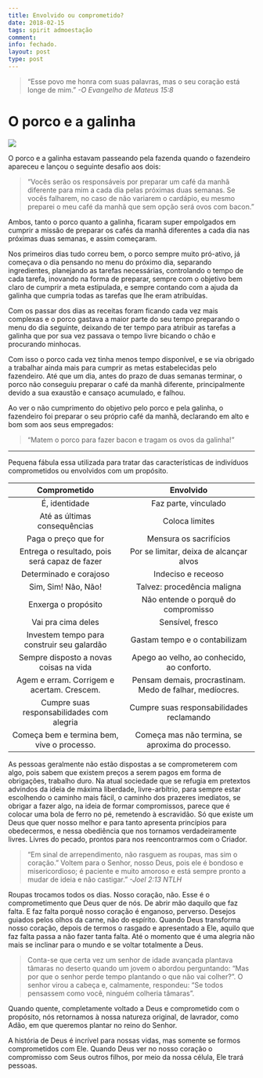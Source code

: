 ```yaml
---
title: Envolvido ou comprometido?
date: 2018-02-15
tags: spirit admoestação
comment: 
info: fechado.
layout: post
type: post
---
```


>“Esse povo me honra com suas palavras, mas o seu coração está longe de mim.”
*-‭‭O Evangelho de Mateus‬ ‭15:8‬*

# O porco e a galinha

![](http://i50.photobucket.com/albums/f316/marioseixas/Piggy_zpsahqj6hk6.jpg)

O porco e a galinha estavam passeando pela fazenda quando o fazendeiro apareceu e lançou o seguinte desafio aos dois:

>“Vocês serão os responsáveis por preparar um café da manhã diferente para mim a cada dia pelas próximas duas semanas. Se vocês falharem, no caso de não variarem o cardápio, eu mesmo preparei o meu café da manhã que sem opção será ovos com bacon.”

Ambos, tanto o porco quanto a galinha, ficaram super empolgados em cumprir a missão de preparar os cafés da manhã diferentes a cada dia nas próximas duas semanas, e assim começaram.

Nos primeiros dias tudo correu bem, o porco sempre muito pró-ativo, já começava o dia pensando no menu do próximo dia, separando ingredientes, planejando as tarefas necessárias, controlando o tempo de cada tarefa, inovando na forma de preparar, sempre com o objetivo bem claro de cumprir a meta estipulada, e sempre contando com a ajuda da galinha que cumpria todas as tarefas que lhe eram atribuídas.

Com os passar dos dias as receitas foram ficando cada vez mais complexas e o porco gastava a maior parte do seu tempo preparando o menu do dia seguinte, deixando de ter tempo para atribuir as tarefas a galinha que por sua vez passava o tempo livre bicando o chão e procurando minhocas.

Com isso o porco cada vez tinha menos tempo disponível, e se via obrigado a trabalhar ainda mais para cumprir as metas estabelecidas pelo fazendeiro. Até que um dia, antes do prazo de duas semanas terminar, o porco não conseguiu preparar o café da manhã diferente, principalmente devido a sua exaustão e cansaço acumulado, e falhou.

Ao ver o não cumprimento do objetivo pelo porco e pela galinha, o fazendeiro foi preparar o seu próprio café da manhã, declarando em alto e bom som aos seus empregados:

>“Matem o porco para fazer bacon e tragam os ovos da galinha!”

***

Pequena fábula essa utilizada para tratar das características de indivíduos comprometidos  ou envolvidos com um propósito.



|                 Comprometido                  |                        Envolvido                        |
| :-------------------------------------------: | :-----------------------------------------------------: |
|                 É, identidade                 |                  Faz parte, vinculado                   |
|         Até as últimas consequências          |                     Coloca limites                      |
|             Paga o preço que for              |                 Mensura os sacrifícios                  |
| Entrega o resultado, pois será capaz de fazer |         Por se limitar, deixa de alcançar alvos         |
|            Determinado e corajoso             |                   Indeciso e receoso                    |
|              Sim, Sim! Não, Não!              |               Talvez: procedência maligna               |
|              Enxerga o propósito              |           Não entende o porquê do compromisso           |
|              Vai pra cima deles               |                    Sensível, fresco                     |
|  Investem tempo para construir seu galardão   |              Gastam tempo e o contabilizam              |
|    Sempre disposto a novas coisas na vida     |       Apego ao velho, ao conhecido, ao conforto.        |
|  Agem e erram. Corrigem e acertam. Crescem.   | Pensam demais, procrastinam. Medo de falhar, medíocres. |
|   Cumpre suas responsabilidades com alegria   |        Cumpre suas responsabilidades reclamando         |
|  Começa bem e termina bem, vive o processo.   |    Começa mas não termina, se aproxima do processo.     |

As pessoas geralmente não estão dispostas a se comprometerem com algo, pois sabem que existem preços a serem pagos em forma de obrigações, trabalho duro. Na atual sociedade que se refugia em pretextos advindos da ideia de máxima liberdade, livre-arbítrio, para sempre estar escolhendo o caminho mais fácil, o caminho dos prazeres imediatos, se obrigar a fazer algo, na ideia de formar compromissos, parece que é colocar uma bola de ferro no pé, remetendo à escravidão. Só que existe um Deus que quer nosso melhor e para tanto apresenta princípios para obedecermos, e nessa obediência que nos tornamos verdadeiramente livres. Livres do pecado, prontos para nos reencontrarmos com o Criador.

>“Em sinal de arrependimento, não rasguem as roupas, mas sim o coração.” Voltem para o Senhor, nosso Deus, pois ele é bondoso e misericordioso; é paciente e muito amoroso e está sempre pronto a mudar de ideia e não castigar.”
*-‭‭Joel‬ ‭2:13‬ ‭NTLH‬‬*

Roupas trocamos todos os dias. Nosso coração, não. Esse é o comprometimento que Deus quer de nós. De abrir mão daquilo que faz falta. E faz falta porquê nosso coração é enganoso, perverso. Desejos guiados pelos olhos da carne, não do espírito. Quando Deus transforma nosso coração, depois de termos o rasgado e apresentado a Ele, aquilo que faz falta passa a não fazer tanta falta. Até o momento que é uma alegria não mais se inclinar para o mundo e se voltar totalmente a Deus.

> Conta-se que certa vez um senhor de idade avançada plantava tâmaras no deserto quando um jovem o abordou perguntando: “Mas por que o senhor perde tempo plantando o que não vai colher?”. O senhor virou a cabeça e, calmamente, respondeu: “Se todos pensassem como você, ninguém colheria tâmaras”.

Quando quente, completamente voltado a Deus e comprometido com o propósito, nós retornamos à nossa natureza original, de lavrador, como Adão, em que queremos plantar no reino do Senhor.

A história de Deus é incrível para nossas vidas, mas somente se formos comprometidos com Ele. Quando Deus ver no nosso coração o compromisso com Seus outros filhos, por meio da nossa célula, Ele trará pessoas.
